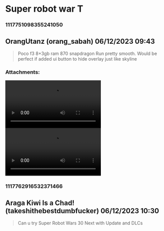 # Super robot war T
### 1117751098355241050
## OrangUtanz (orang_sabah) 06/12/2023 09:43 

> Poco f3
> 8+3gb ram 870 snapdragon
> Run pretty smooth. Would be perfect if added ui button to hide overlay just like skyline
### Attachments: 
![Screenrecorder-2023-06-12-17-40-11-931.mp4](https://yuzudiscordbackup.s3.us-west-2.amazonaws.com/files-media/1117751098355241050_Screenrecorder-2023-06-12-17-40-11-931.mp4)
![Screenrecorder-2023-06-12-17-38-43-97.mp4](https://yuzudiscordbackup.s3.us-west-2.amazonaws.com/files-media/1117751098355241050_Screenrecorder-2023-06-12-17-38-43-97.mp4)

### 1117762916532371466
## Araga Kiwi Is a Chad! (takeshithebestdumbfucker) 06/12/2023 10:30 

> Can u try Super Robot Wars 30 Next with Update and DLCs


